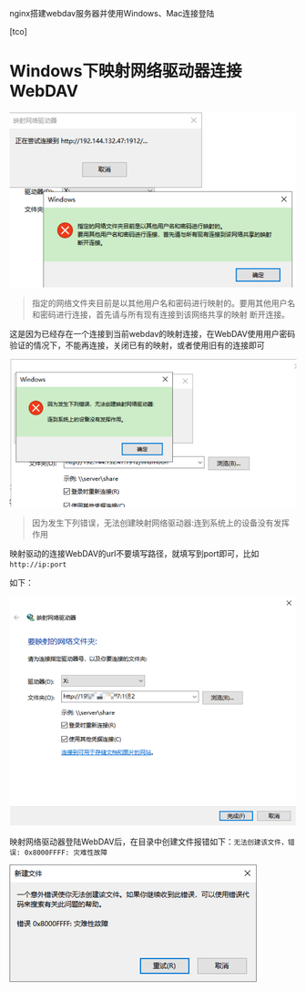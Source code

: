 nginx搭建webdav服务器并使用Windows、Mac连接登陆

[tco]


# Windows下映射网络驱动器连接WebDAV

![](img/20230114160410.png)  

> 指定的网络文件夹目前是以其他用户名和密码进行映射的。要用其他用户名和密码进行连接，首先请与所有现有连接到该网络共享的映射
断开连接。

这是因为已经存在一个连接到当前webdav的映射连接，在WebDAV使用用户密码验证的情况下，不能再连接，关闭已有的映射，或者使用旧有的连接即可


![](img/20230114162741.png)  

> 因为发生下列错误，无法创建映射网络驱动器:连到系统上的设备没有发挥作用

映射驱动的连接WebDAV的url不要填写路径，就填写到port即可，比如 `http://ip:port`

如下：

![](img/20230114163838.png)  

映射网络驱动器登陆WebDAV后，在目录中创建文件报错如下：`无法创建该文件，错误: 0x8000FFFF: 灾难性故障`

![](img/20230114163609.png)  